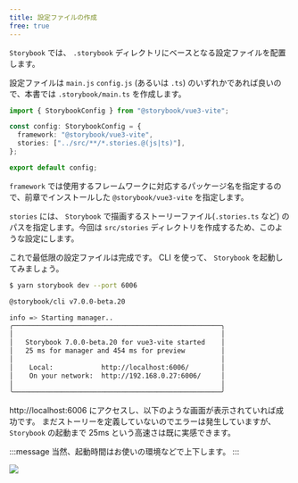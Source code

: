 ```yaml
---
title: 設定ファイルの作成
free: true
---
```


`Storybook` では、 `.storybook` ディレクトリにベースとなる設定ファイルを配置します。

設定ファイルは `main.js` `config.js` (あるいは `.ts`) のいずれかであれば良いので、本書では `.storybook/main.ts` を作成します。

```ts:.storybook/main.ts
import { StorybookConfig } from "@storybook/vue3-vite";

const config: StorybookConfig = {
  framework: "@storybook/vue3-vite",
  stories: ["../src/**/*.stories.@(js|ts)"],
};

export default config;
```

`framework` では使用するフレームワークに対応するパッケージ名を指定するので、前章でインストールした `@storybook/vue3-vite` を指定します。

`stories` には、 `Storybook` で描画するストーリーファイル(`.stories.ts` など) のパスを指定します。今回は `src/stories` ディレクトリを作成するため、このような設定にします。

これで最低限の設定ファイルは完成です。 CLI を使って、 `Storybook` を起動してみましょう。

```bash
$ yarn storybook dev --port 6006

@storybook/cli v7.0.0-beta.20

info => Starting manager..
╭────────────────────────────────────────────────────╮
│                                                    │
│   Storybook 7.0.0-beta.20 for vue3-vite started    │
│   25 ms for manager and 454 ms for preview         │
│                                                    │
│    Local:            http://localhost:6006/        │
│    On your network:  http://192.168.0.27:6006/     │
│                                                    │
╰────────────────────────────────────────────────────╯
```

http://localhost:6006 にアクセスし、以下のような画面が表示されていれば成功です。
まだストーリーを定義していないのでエラーは発生していますが、 `Storybook` の起動まで 25ms という高速さは既に実感できます。

:::message
当然、起動時間はお使いの環境などで上下します。
:::

![](https://storage.googleapis.com/zenn-user-upload/23ae47827b98-20221224.png)